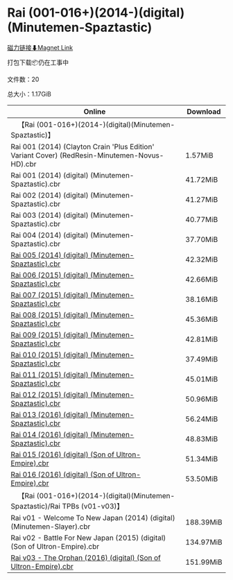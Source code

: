 # Rai (001-016+)(2014-)(digital)(Minutemen-Spaztastic)

[磁力链接⬇Magnet Link](magnet:?xt=urn:btih:b1a09792e86572a8bdc23a4f4c01869f7775563f&dn=Rai%20%28001-016%2B%29%282014-%29%28digital%29%28Minutemen-Spaztastic%29)

打包下载📦仍在工事中

文件数：20

总大小：1.17GiB

Online | Download
--- | ---
&emsp;【Rai (001-016+)(2014-)(digital)(Minutemen-Spaztastic)】 | 
Rai 001 (2014) (Clayton Crain 'Plus Edition' Variant Cover) (RedResin-Minutemen-Novus-HD).cbr | 1.57MiB
Rai 001 (2014) (digital) (Minutemen-Spaztastic).cbr | 41.72MiB
Rai 002 (2014) (digital) (Minutemen-Spaztastic).cbr | 41.27MiB
Rai 003 (2014) (digital) (Minutemen-Spaztastic).cbr | 40.77MiB
Rai 004 (2014) (digital) (Minutemen-Spaztastic).cbr | 37.70MiB
[Rai 005 (2014) (digital) (Minutemen-Spaztastic).cbr](https://github.com/alicewish/markdown/blob/master/comic/Rai-005-2014-digital-Minutemen-Spaztastic-cbr.md) | 42.32MiB
[Rai 006 (2015) (digital) (Minutemen-Spaztastic).cbr](https://github.com/alicewish/markdown/blob/master/comic/Rai-006-2015-digital-Minutemen-Spaztastic-cbr.md) | 42.66MiB
[Rai 007 (2015) (digital) (Minutemen-Spaztastic).cbr](https://github.com/alicewish/markdown/blob/master/comic/Rai-007-2015-digital-Minutemen-Spaztastic-cbr.md) | 38.16MiB
[Rai 008 (2015) (digital) (Minutemen-Spaztastic).cbr](https://github.com/alicewish/markdown/blob/master/comic/Rai-008-2015-digital-Minutemen-Spaztastic-cbr.md) | 45.36MiB
[Rai 009 (2015) (digital) (Minutemen-Spaztastic).cbr](https://github.com/alicewish/markdown/blob/master/comic/Rai-009-2015-digital-Minutemen-Spaztastic-cbr.md) | 42.81MiB
[Rai 010 (2015) (digital) (Minutemen-Spaztastic).cbr](https://github.com/alicewish/markdown/blob/master/comic/Rai-010-2015-digital-Minutemen-Spaztastic-cbr.md) | 37.49MiB
[Rai 011 (2015) (digital) (Minutemen-Spaztastic).cbr](https://github.com/alicewish/markdown/blob/master/comic/Rai-011-2015-digital-Minutemen-Spaztastic-cbr.md) | 45.01MiB
[Rai 012 (2015) (digital) (Minutemen-Spaztastic).cbr](https://github.com/alicewish/markdown/blob/master/comic/Rai-012-2015-digital-Minutemen-Spaztastic-cbr.md) | 50.96MiB
[Rai 013 (2016) (digital) (Minutemen-Spaztastic).cbr](https://github.com/alicewish/markdown/blob/master/comic/Rai-013-2016-digital-Minutemen-Spaztastic-cbr.md) | 56.24MiB
[Rai 014 (2016) (digital) (Minutemen-Spaztastic).cbr](https://github.com/alicewish/markdown/blob/master/comic/Rai-014-2016-digital-Minutemen-Spaztastic-cbr.md) | 48.83MiB
[Rai 015 (2016) (digital) (Son of Ultron-Empire).cbr](https://github.com/alicewish/markdown/blob/master/comic/Rai-015-2016-digital-Son-of-Ultron-Empire-cbr.md) | 51.34MiB
[Rai 016 (2016) (digital) (Son of Ultron-Empire).cbr](https://github.com/alicewish/markdown/blob/master/comic/Rai-016-2016-digital-Son-of-Ultron-Empire-cbr.md) | 53.50MiB
&emsp;【Rai (001-016+)(2014-)(digital)(Minutemen-Spaztastic)/Rai TPBs (v01-v03)】 | 
Rai v01 - Welcome To New Japan (2014) (digital) (Minutemen-Slayer).cbr | 188.39MiB
Rai v02 - Battle For New Japan (2015) (digital) (Son of Ultron-Empire).cbr | 134.97MiB
[Rai v03 - The Orphan (2016) (digital) (Son of Ultron-Empire).cbr](https://github.com/alicewish/markdown/blob/master/comic/Rai-v03-Orphan-2016-digital-Son-of-Ultron-Empire-cbr.md) | 151.99MiB